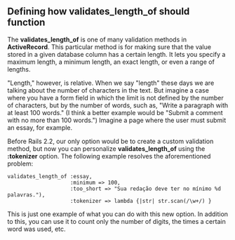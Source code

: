 ## Defining how validates\_length\_of should function

The **validates\_length\_of** is one of many validation methods in **ActiveRecord**. This particular method is for making sure that the value stored in a given database column has a certain length. It lets you specify a maximum length, a minimum length, an exact length, or even a range of lengths.

"Length," however, is relative. When we say "length" these days we are talking about the number of characters in the text. But imagine a case where you have a form field in which the limit is not defined by the number of characters, but by the number of words, such as, "Write a paragraph with at least 100 words." (I think a better example would be "Submit a comment with no more than 100 words.") Imagine a page where the user must submit an essay, for example.

Before Rails 2.2, our only option would be to create a custom validation method, but now you can personalize **validates\_length\_of** using the **:tokenizer** option. The following example resolves the aforementioned problem:

	validates_length_of :essay,
	                    :minimum => 100,
	                    :too_short => "Sua redação deve ter no mínimo %d palavras."),
	                    :tokenizer => lambda {|str| str.scan(/\w+/) }

This is just one example of what you can do with this new option. In addition to this, you can use it to count only the number of digits, the times a certain word was used, etc.